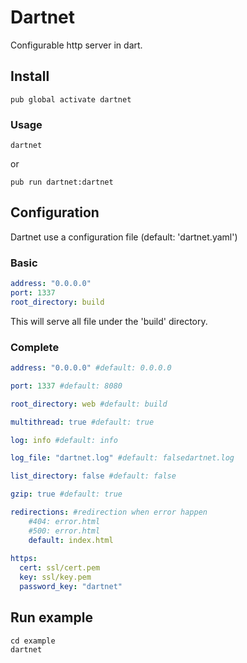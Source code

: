 # Dartnet
Configurable http server in dart.

## Install

`pub global activate dartnet`

### Usage
`dartnet`

or

`pub run dartnet:dartnet`

## Configuration

Dartnet use a configuration file (default: 'dartnet.yaml')

### Basic
```yaml
address: "0.0.0.0"
port: 1337
root_directory: build
```

This will serve all file under the 'build' directory.

### Complete

```yaml
address: "0.0.0.0" #default: 0.0.0.0

port: 1337 #default: 8080

root_directory: web #default: build

multithread: true #default: true

log: info #default: info

log_file: "dartnet.log" #default: falsedartnet.log

list_directory: false #default: false

gzip: true #default: true

redirections: #redirection when error happen
    #404: error.html
    #500: error.html
    default: index.html
    
https:
  cert: ssl/cert.pem
  key: ssl/key.pem
  password_key: "dartnet"
```

## Run example

```
cd example
dartnet
```